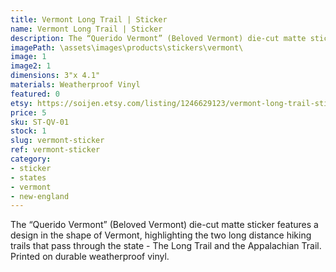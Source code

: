 ```yaml
---
title: Vermont Long Trail | Sticker
name: Vermont Long Trail | Sticker
description: The “Querido Vermont” (Beloved Vermont) die-cut matte sticker features a design in the shape of Vermont, highlighting the two long distance hiking trails that pass through the state - The Long Trail and the Appalachian Trail. Printed on durable weatherproof vinyl.
imagePath: \assets\images\products\stickers\vermont\
image: 1
image2: 1
dimensions: 3"x 4.1"
materials: Weatherproof Vinyl
featured: 0
etsy: https://soijen.etsy.com/listing/1246629123/vermont-long-trail-sticker-weatherproof?utm_source=Copy&utm_medium=ListingManager&utm_campaign=Share&utm_term=so.lmsm&share_time=1695262090869
price: 5
sku: ST-QV-01
stock: 1
slug: vermont-sticker
ref: vermont-sticker
category:
- sticker
- states
- vermont
- new-england
---
```

The “Querido Vermont” (Beloved Vermont) die-cut matte sticker features a design in the shape of Vermont, highlighting the two long distance hiking trails that pass through the state - The Long Trail and the Appalachian Trail. Printed on durable weatherproof vinyl.
